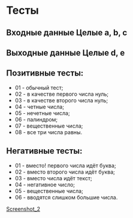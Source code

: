 
# Тесты 
## Входные данные Целые a, b, c
## Выходные данные Целые d, e
## Позитивные тесты: 
- 01 - обычный тест; 
- 02 - в качестве первого числа нуль; 
- 03 - в качестве второго числа нуль; 
- 04 - четные числа;
- 05 - нечетные числа;
- 06 - палиндром;
- 07 - вещественные числа; 
- 08 - все три числа равны.
## Негативные тесты: 
- 01 - вместо!
 первого числа идёт буква; 
- 02 - вместо второго числа идёт буква;
- 03 - вместо числа идёт текст;
- 04 - негативное число;
- 05 - вещественные числа;
- 06 - вводятся слишком большие числа.

[Screenshot_2](https://user-images.githubusercontent.com/76915977/210289012-34f3c144-7dcc-44c4-b5ed-2612dd918f00.png)
